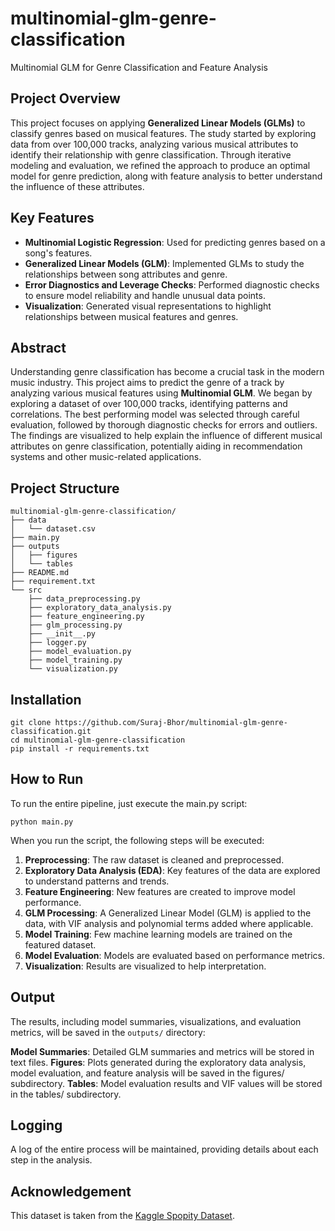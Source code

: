 # multinomial-glm-genre-classification
Multinomial GLM for Genre Classification and Feature Analysis

## Project Overview

This project focuses on applying **Generalized Linear Models (GLMs)** to classify genres based on musical features. The study started by exploring data from over 100,000 tracks, analyzing various musical attributes to identify their relationship with genre classification. Through iterative modeling and evaluation, we refined the approach to produce an optimal model for genre prediction, along with feature analysis to better understand the influence of these attributes.

## Key Features

- **Multinomial Logistic Regression**: Used for predicting genres based on a song's features.
- **Generalized Linear Models (GLM)**: Implemented GLMs to study the relationships between song attributes and genre.
- **Error Diagnostics and Leverage Checks**: Performed diagnostic checks to ensure model reliability and handle unusual data points.
- **Visualization**: Generated visual representations to highlight relationships between musical features and genres.

## Abstract

Understanding genre classification has become a crucial task in the modern music industry. This project aims to predict the genre of a track by analyzing various musical features using **Multinomial GLM**. We began by exploring a dataset of over 100,000 tracks, identifying patterns and correlations. The best performing model was selected through careful evaluation, followed by thorough diagnostic checks for errors and outliers. The findings are visualized to help explain the influence of different musical attributes on genre classification, potentially aiding in recommendation systems and other music-related applications.

## Project Structure
```
multinomial-glm-genre-classification/
├── data
│   └── dataset.csv
├── main.py
├── outputs
│   ├── figures
│   └── tables
├── README.md
├── requirement.txt
└── src
    ├── data_preprocessing.py
    ├── exploratory_data_analysis.py
    ├── feature_engineering.py
    ├── glm_processing.py
    ├── __init__.py
    ├── logger.py
    ├── model_evaluation.py
    ├── model_training.py
    └── visualization.py
```

## Installation

```
git clone https://github.com/Suraj-Bhor/multinomial-glm-genre-classification.git
cd multinomial-glm-genre-classification
pip install -r requirements.txt
```

## How to Run
To run the entire pipeline, just execute the main.py script:
```
python main.py
```

When you run the script, the following steps will be executed:

1. **Preprocessing**: The raw dataset is cleaned and preprocessed.
2. **Exploratory Data Analysis (EDA)**: Key features of the data are explored to understand patterns and trends.
3. **Feature Engineering**: New features are created to improve model performance.
4. **GLM Processing**: A Generalized Linear Model (GLM) is applied to the data, with VIF analysis and polynomial terms added where applicable.
5. **Model Training**: Few machine learning models are trained on the featured dataset.
6. **Model Evaluation**: Models are evaluated based on performance metrics.
7. **Visualization**: Results are visualized to help interpretation.

## Output
The results, including model summaries, visualizations, and evaluation metrics, will be saved in the `outputs/` directory:

**Model Summaries**: Detailed GLM summaries and metrics will be stored in text files.
**Figures**: Plots generated during the exploratory data analysis, model evaluation, and feature analysis will be saved in the figures/ subdirectory.
**Tables**: Model evaluation results and VIF values will be stored in the tables/ subdirectory.

## Logging
A log of the entire process will be maintained, providing details about each step in the analysis.

## Acknowledgement
This dataset is taken from the [Kaggle Spopity Dataset](https://www.kaggle.com/datasets/maharshipandya/-spotify-tracks-dataset).

